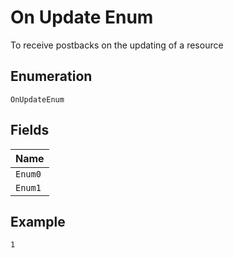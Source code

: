 
# On Update Enum

To receive postbacks on the updating of a resource

## Enumeration

`OnUpdateEnum`

## Fields

| Name |
|  --- |
| `Enum0` |
| `Enum1` |

## Example

```
1
```

